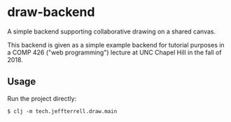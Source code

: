 # draw-backend

A simple backend supporting collaborative drawing on a shared canvas.

This backend is given as a simple example backend for tutorial purposes in a
COMP 426 ("web programming") lecture at UNC Chapel Hill in the fall of 2018.

## Usage

Run the project directly:

    $ clj -m tech.jeffterrell.draw.main
